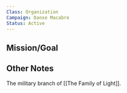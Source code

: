```yaml
---
Class: Organization
Campaign: Danse Macabre
Status: Active
---
```

## Mission/Goal


## Other Notes

The military branch of [[The Family of Light]].